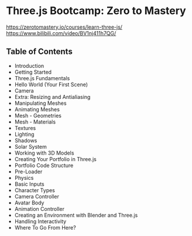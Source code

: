 # Three.js Bootcamp: Zero to Mastery

https://zerotomastery.io/courses/learn-three-js/
https://www.bilibili.com/video/BV1nj411h7QG/

## Table of Contents

- Introduction
- Getting Started
- Three.js Fundamentals
- Hello World (Your First Scene)
- Camera
- Extra: Resizing and Antialiasing
- Manipulating Meshes
- Animating Meshes
- Mesh - Geometries
- Mesh - Materials
- Textures
- Lighting
- Shadows
- Solar System
- Working with 3D Models
- Creating Your Portfolio in Three.js
- Portfolio Code Structure
- Pre-Loader
- Physics
- Basic Inputs
- Character Types
- Camera Controller
- Avatar Body
- Animation Controller
- Creating an Environment with Blender and Three.js
- Handling Interactivity
- Where To Go From Here?
